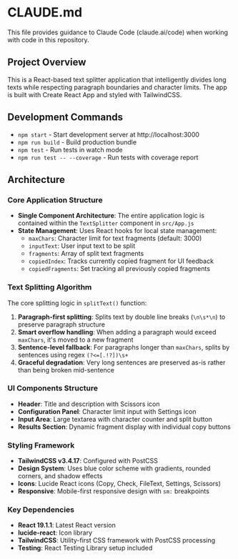 # CLAUDE.md

This file provides guidance to Claude Code (claude.ai/code) when working with code in this repository.

## Project Overview

This is a React-based text splitter application that intelligently divides long texts while respecting paragraph boundaries and character limits. The app is built with Create React App and styled with TailwindCSS.

## Development Commands

- `npm start` - Start development server at http://localhost:3000
- `npm run build` - Build production bundle
- `npm test` - Run tests in watch mode
- `npm run test -- --coverage` - Run tests with coverage report

## Architecture

### Core Application Structure
- **Single Component Architecture**: The entire application logic is contained within the `TextSplitter` component in `src/App.js`
- **State Management**: Uses React hooks for local state management:
  - `maxChars`: Character limit for text fragments (default: 3000)
  - `inputText`: User input text to be split
  - `fragments`: Array of split text fragments
  - `copiedIndex`: Tracks currently copied fragment for UI feedback
  - `copiedFragments`: Set tracking all previously copied fragments

### Text Splitting Algorithm
The core splitting logic in `splitText()` function:
1. **Paragraph-first splitting**: Splits text by double line breaks (`\n\s*\n`) to preserve paragraph structure
2. **Smart overflow handling**: When adding a paragraph would exceed `maxChars`, it's moved to a new fragment
3. **Sentence-level fallback**: For paragraphs longer than `maxChars`, splits by sentences using regex `(?<=[.!?])\s+`
4. **Graceful degradation**: Very long sentences are preserved as-is rather than being broken mid-sentence

### UI Components Structure
- **Header**: Title and description with Scissors icon
- **Configuration Panel**: Character limit input with Settings icon
- **Input Area**: Large textarea with character counter and split button
- **Results Section**: Dynamic fragment display with individual copy buttons

### Styling Framework
- **TailwindCSS v3.4.17**: Configured with PostCSS
- **Design System**: Uses blue color scheme with gradients, rounded corners, and shadow effects
- **Icons**: Lucide React icons (Copy, Check, FileText, Settings, Scissors)
- **Responsive**: Mobile-first responsive design with `sm:` breakpoints

### Key Dependencies
- **React 19.1.1**: Latest React version
- **lucide-react**: Icon library
- **TailwindCSS**: Utility-first CSS framework with PostCSS processing
- **Testing**: React Testing Library setup included